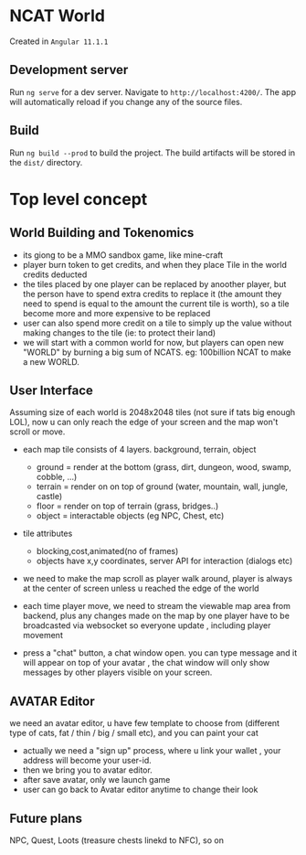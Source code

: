 # NCAT World

Created in `Angular 11.1.1`

## Development server
Run `ng serve` for a dev server. Navigate to `http://localhost:4200/`. The app will automatically reload if you change any of the source files.

## Build
Run `ng build --prod` to build the project. The build artifacts will be stored in the `dist/` directory.


# Top level concept
## World Building and Tokenomics
- its giong to be a MMO sandbox game, like mine-craft
- player burn token to get credits, and when they place Tile in the world credits deducted
- the tiles placed by one player can be replaced by anoother player, but the person have to spend extra credits to replace it (the amount they need to spend is equal to the amount the current tile is worth), so a tile become more and more expensive to be replaced
- user can also spend more credit on a tile to simply up the value without making changes to the tile (ie: to protect their land)
- we will start with a common world for now, but players can open new "WORLD" by burning a big sum of NCATS. eg: 100billion NCAT to make a new WORLD.

## User Interface
Assuming size of each world is 2048x2048 tiles (not sure if tats big enough LOL), now u can only reach the edge of your screen and the map won't scroll or move.

- each map tile consists of 4 layers. background, terrain, object
    - ground = render at the bottom (grass, dirt, dungeon, wood, swamp, cobble, ...)
    - terrain = render on on top of ground (water, mountain, wall, jungle, castle)
    - floor = render on top of terrain (grass, bridges..)
    - object = interactable objects (eg NPC, Chest, etc)
- tile attributes
    - blocking,cost,animated(no of frames)
    - objects have x,y coordinates, server API for interaction (dialogs etc)

- we need to make the map scroll as player walk around, player is always at the center of screen unless u reached the edge of the world

- each time player move, we need to stream the viewable map area from backend, plus any changes made on the map by one player have to be broadcasted via websocket so everyone update , including player movement

- press a "chat" button, a chat window open. you can type message and it will appear on top of your avatar , the chat window will only show messages by other players visible on your screen.

## AVATAR Editor
we need an avatar editor, u have few template to choose from (different type of cats, fat / thin / big / small etc), and you can paint your cat

- actually we need a "sign up" process, where u link your wallet , your address will become your user-id.
- then we bring you to avatar editor.
- after save avatar, only we launch game
- user can go back to Avatar editor anytime to change their look



## Future plans
NPC, Quest, Loots (treasure chests linekd to NFC), so on
